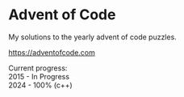 # Advent of Code

My solutions to the yearly advent of code puzzles.

https://adventofcode.com

Current progress:  
2015 - In Progress  
2024 - 100% (c++)  
